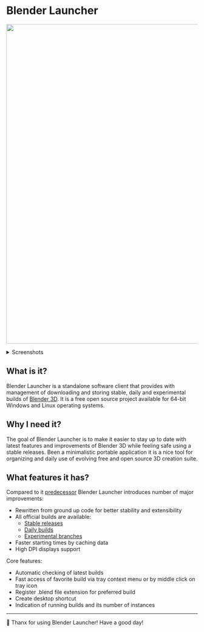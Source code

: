 # Blender Launcher

<p align="center">
<img width="1280" height="840" src="https://raw.githubusercontent.com/DotBow/Blender-Launcher/master/wiki/blender_launcher_cover.png">
</p>

<details>
<summary>Screenshots</summary>
<p>
<img width="640" height="420" src="https://raw.githubusercontent.com/DotBow/Blender-Launcher/master/wiki/screenshot_01.png">
<img width="640" height="420" src="https://raw.githubusercontent.com/DotBow/Blender-Launcher/master/wiki/screenshot_02.png">
<img width="400" height="282" src="https://raw.githubusercontent.com/DotBow/Blender-Launcher/master/wiki/tray_icon.png">
</p>
</details>

## What is it?

Blender Launcher is a standalone software client that provides with management of downloading and storing stable, daily and experimental builds of [Blender 3D](https://www.blender.org/). It is a free open source project available for 64-bit Windows and Linux operating systems.

## Why I need it?

The goal of Blender Launcher is to make it easier to stay up to date with latest features and improvements of Blender 3D while feeling safe using a stable releases. Been a minimalistic portable application it is a nice tool for organizing and daily use of evolving free and open source 3D creation suite.

## What features it has?

Compared to it [predecessor](https://github.com/DotBow/Blender-Version-Manager) Blender Launcher introduces number of major improvements:

* Rewritten from ground up code for better stability and extensibility
* All official builds are available:
  * [Stable releases](https://download.blender.org/release/)
  * [Daily builds](https://builder.blender.org/download/)
  * [Experimental branches](https://builder.blender.org/download/branches/)
* Faster starting times by caching data
* High DPI displays support

Core features:

* Automatic checking of latest builds
* Fast access of favorite build via tray context menu or by middle click on tray icon
* Register .blend file extension for preferred build
* Create desktop shortcut
* Indication of running builds and its number of instances

***

:sparkling_heart: Thanx for using Blender Launcher! Have a good day!
